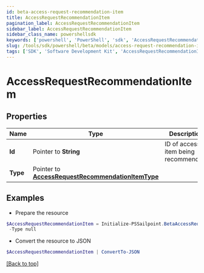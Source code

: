 ```yaml
---
id: beta-access-request-recommendation-item
title: AccessRequestRecommendationItem
pagination_label: AccessRequestRecommendationItem
sidebar_label: AccessRequestRecommendationItem
sidebar_class_name: powershellsdk
keywords: ['powershell', 'PowerShell', 'sdk', 'AccessRequestRecommendationItem'] 
slug: /tools/sdk/powershell/beta/models/access-request-recommendation-item
tags: ['SDK', 'Software Development Kit', 'AccessRequestRecommendationItem']
---
```



# AccessRequestRecommendationItem

## Properties

Name | Type | Description | Notes
------------ | ------------- | ------------- | -------------
**Id** |  Pointer to **String** | ID of access item being recommended. | [optional] 
**Type** |  Pointer to [**AccessRequestRecommendationItemType**](access-request-recommendation-item-type) |  | [optional] 

## Examples

- Prepare the resource
```powershell
$AccessRequestRecommendationItem = Initialize-PSSailpoint.BetaAccessRequestRecommendationItem  -Id 2c9180835d2e5168015d32f890ca1581 `
 -Type null
```

- Convert the resource to JSON
```powershell
$AccessRequestRecommendationItem | ConvertTo-JSON
```


[[Back to top]](#) 

